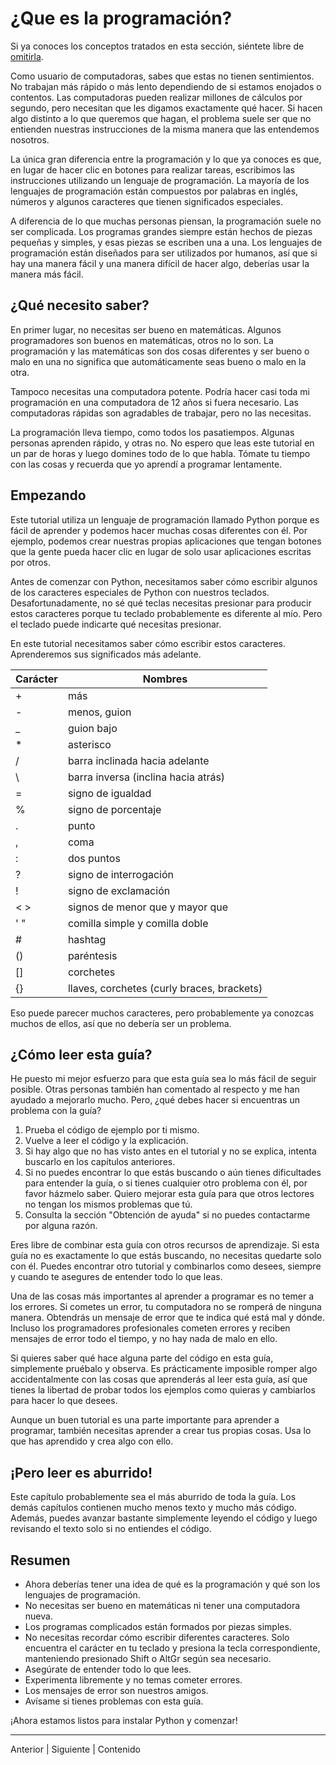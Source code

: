 # ¿Que es la programación?

Si ya conoces los conceptos tratados en esta sección, siéntete libre de [omitirla](#Empezando).

Como usuario de computadoras, sabes que estas no tienen sentimientos. No trabajan más rápido o más lento dependiendo de si estamos enojados o contentos. Las computadoras pueden realizar millones de cálculos por segundo, pero necesitan que les digamos exactamente qué hacer. Si hacen algo distinto a lo que queremos que hagan, el problema suele ser que no entienden nuestras instrucciones de la misma manera que las entendemos nosotros.

La única gran diferencia entre la programación y lo que ya conoces es que, en lugar de hacer clic en botones para realizar tareas, escribimos las instrucciones utilizando un lenguaje de programación. La mayoría de los lenguajes de programación están compuestos por palabras en inglés, números y algunos caracteres que tienen significados especiales.

A diferencia de lo que muchas personas piensan, la programación suele no ser complicada. Los programas grandes siempre están hechos de piezas pequeñas y simples, y esas piezas se escriben una a una. Los lenguajes de programación están diseñados para ser utilizados por humanos, así que si hay una manera fácil y una manera difícil de hacer algo, deberías usar la manera más fácil.

## ¿Qué necesito saber?

En primer lugar, no necesitas ser bueno en matemáticas. Algunos programadores son buenos en matemáticas, otros no lo son. La programación y las matemáticas son dos cosas diferentes y ser bueno o malo en una no significa que automáticamente seas bueno o malo en la otra.

Tampoco necesitas una computadora potente. Podría hacer casi toda mi programación en una computadora de 12 años si fuera necesario. Las computadoras rápidas son agradables de trabajar, pero no las necesitas.

La programación lleva tiempo, como todos los pasatiempos. Algunas personas aprenden rápido, y otras no. No espero que leas este tutorial en un par de horas y luego domines todo de lo que habla. Tómate tu tiempo con las cosas y recuerda que yo aprendí a programar lentamente.

## Empezando
Este tutorial utiliza un lenguaje de programación llamado Python porque es fácil de aprender y podemos hacer muchas cosas diferentes con él. Por ejemplo, podemos crear nuestras propias aplicaciones que tengan botones que la gente pueda hacer clic en lugar de solo usar aplicaciones escritas por otros.

Antes de comenzar con Python, necesitamos saber cómo escribir algunos de los caracteres especiales de Python con nuestros teclados. Desafortunadamente, no sé qué teclas necesitas presionar para producir estos caracteres porque tu teclado probablemente es diferente al mío. Pero el teclado puede indicarte qué necesitas presionar.

En este tutorial necesitamos saber cómo escribir estos caracteres. Aprenderemos sus significados más adelante.

| Carácter | Nombres                                     |
|----------|---------------------------------------------|
| +        | más                                        |
| -        | menos, guion                               |
| _        | guion bajo                                 |
| *        | asterisco                                  |
| /        | barra inclinada hacia adelante             |
| \        | barra inversa (inclina hacia atrás)        |
| =        | signo de igualdad                          |
| %        | signo de porcentaje                        |
| .        | punto                                      |
| ,        | coma                                       |
| :        | dos puntos                                 |
| ?        | signo de interrogación                     |
| !        | signo de exclamación                       |
| < >      | signos de menor que y mayor que            |
| ' "      | comilla simple y comilla doble             |
| #        | hashtag                                    |
| ()       | paréntesis                                 |
| []       | corchetes                                  |
| {}       | llaves, corchetes (curly braces, brackets) |


Eso puede parecer muchos caracteres, pero probablemente ya conozcas muchos de ellos, así que no debería ser un problema.

## ¿Cómo leer esta guía?

He puesto mi mejor esfuerzo para que esta guía sea lo más fácil de seguir posible. Otras personas también han comentado al respecto y me han ayudado a mejorarlo mucho. Pero, ¿qué debes hacer si encuentras un problema con la guía?

1. Prueba el código de ejemplo por ti mismo.
2. Vuelve a leer el código y la explicación.
3. Si hay algo que no has visto antes en el tutorial y no se explica, intenta buscarlo en los capítulos anteriores.
4. Si no puedes encontrar lo que estás buscando o aún tienes dificultades para entender la guía, o si tienes cualquier otro problema con él, por favor házmelo saber. Quiero mejorar esta guía para que otros lectores no tengan los mismos problemas que tú.
5. Consulta la sección "Obtención de ayuda" si no puedes contactarme por alguna razón.

Eres libre de combinar esta guía con otros recursos de aprendizaje. Si esta guía no es exactamente lo que estás buscando, no necesitas quedarte solo con él. Puedes encontrar otro tutorial y combinarlos como desees, siempre y cuando te asegures de entender todo lo que leas.

Una de las cosas más importantes al aprender a programar es no temer a los errores. Si cometes un error, tu computadora no se romperá de ninguna manera. Obtendrás un mensaje de error que te indica qué está mal y dónde. Incluso los programadores profesionales cometen errores y reciben mensajes de error todo el tiempo, y no hay nada de malo en ello.

Si quieres saber qué hace alguna parte del código en esta guía, simplemente pruébalo y observa. Es prácticamente imposible romper algo accidentalmente con las cosas que aprenderás al leer esta guía, así que tienes la libertad de probar todos los ejemplos como quieras y cambiarlos para hacer lo que desees.

Aunque un buen tutorial es una parte importante para aprender a programar, también necesitas aprender a crear tus propias cosas. Usa lo que has aprendido y crea algo con ello.

## ¡Pero leer es aburrido!

Este capítulo probablemente sea el más aburrido de toda la guía. Los demás capítulos contienen mucho menos texto y mucho más código. Además, puedes avanzar bastante simplemente leyendo el código y luego revisando el texto solo si no entiendes el código.

## Resumen

- Ahora deberías tener una idea de qué es la programación y qué son los lenguajes de programación.
- No necesitas ser bueno en matemáticas ni tener una computadora nueva.
- Los programas complicados están formados por piezas simples.
- No necesitas recordar cómo escribir diferentes caracteres. Solo encuentra el carácter en tu teclado y presiona la tecla correspondiente, manteniendo presionado Shift o AltGr según sea necesario.
- Asegúrate de entender todo lo que lees.
- Experimenta libremente y no temas cometer errores.
- Los mensajes de error son nuestros amigos.
- Avísame si tienes problemas con esta guía.

¡Ahora estamos listos para instalar Python y comenzar!

***
Anterior | Siguiente | Contenido
